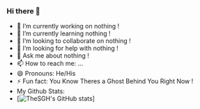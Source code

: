 ### Hi there 👋

<!--
**TheSGH/TheSGH** is a ✨ _special_ ✨ repository because its `README.md` (this file) appears on your GitHub profile.

Here are some ideas to get you started:
-->
- 🔭 I’m currently working on nothing !
- 🌱 I’m currently learning nothing !
- 👯 I’m looking to collaborate on nothing !
- 🤔 I’m looking for help with nothing !
- 💬 Ask me about nothing !
- 📫 How to reach me: ...
- 😄 Pronouns: He/His
- ⚡ Fun fact: You Know Theres a Ghost Behind You Right Now !
- My Github Stats:
- [![TheSGH's GitHub stats](https://github-readme-stats.vercel.app/api?username=TheSGH)]

